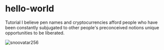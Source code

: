 # hello-world
Tutorial
I believe pen names and cryptocurrencies afford people who have been constantly subjugated to other people's preconceived notions unique opportunities to be liberated.

![snoovatar256](https://user-images.githubusercontent.com/32662508/38536034-b5135f62-3c3b-11e8-8a26-1da14c01f888.png)

